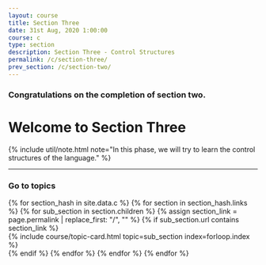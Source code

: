 ```yaml
---
layout: course
title: Section Three
date: 31st Aug, 2020 1:00:00
course: c
type: section
description: Section Three - Control Structures
permalink: /c/section-three/
prev_section: /c/section-two/
---
```


### Congratulations on the completion of section two.

# Welcome to Section Three

{% include util/note.html
    note="In this phase, we will try to learn the control structures of the language."
%}


<div class="section-index">
  <hr class="panel-line">

  <div class="container-fluid mt-4">
    <div class="row">
      <div class="col-md-12">
        <h3 class="mt-1">Go to topics</h3>
      </div>
    </div>
    <div class="row">
      {% for section_hash in site.data.c %}
        {% for section in section_hash.links %}
          {% for sub_section in section.children %}
            {% assign section_link = page.permalink | replace_first: "/", "" %}
            {% if sub_section.url contains section_link %}
              <div class="col-md-6">
                {% include course/topic-card.html
                            topic=sub_section index=forloop.index %}
              </div>
            {% endif %}
          {% endfor %}
        {% endfor %}
      {% endfor %}
    </div>
  </div>
</div>
